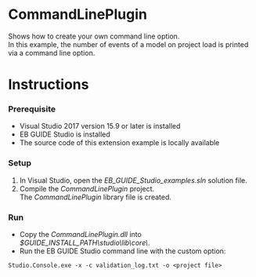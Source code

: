 ﻿# CommandLinePlugin

Shows how to create your own command line option.\
In this example, the number of events of a model on project load is printed via a command line option. 

# Instructions


### Prerequisite

* Visual Studio 2017 version 15.9 or later is installed
* EB GUIDE Studio is installed
* The source code of this extension example is locally available

### Setup

1. In Visual Studio, open the _EB\_GUIDE\_Studio\_examples.sln_ solution file.
2. Compile the _CommandLinePlugin_ project.\
The _CommandLinePlugin_ library file is created. 

### Run

* Copy the _CommandLinePlugin.dll_ into _$GUIDE_INSTALL_PATH\\studio\\lib\\core\\_.
* Run the EB GUIDE Studio command line with the custom option:
```
Studio.Console.exe -x -c validation_log.txt -o <project file>
```
